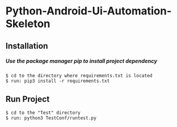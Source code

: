 # Python-Android-Ui-Automation-Skeleton


## Installation
##### Use the package manager pip to install project dependency

    $ cd to the directory where requirements.txt is located
    $ run: pip3 install -r requirements.txt

## Run Project
    $ cd to the "Test" directory
    $ run: python3 TestConf/runtest.py
